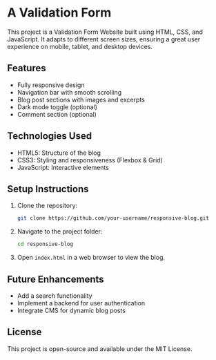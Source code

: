 # A Validation Form

This project is a Validation Form Website built using HTML, CSS, and JavaScript. It adapts to different screen sizes, ensuring a great user experience on mobile, tablet, and desktop devices.

## Features
- Fully responsive design
- Navigation bar with smooth scrolling
- Blog post sections with images and excerpts
- Dark mode toggle (optional)
- Comment section (optional)

## Technologies Used
- HTML5: Structure of the blog
- CSS3: Styling and responsiveness (Flexbox & Grid)
- JavaScript: Interactive elements

## Setup Instructions
1. Clone the repository:
   ```bash
   git clone https://github.com/your-username/responsive-blog.git
   ```
2. Navigate to the project folder:
   ```bash
   cd responsive-blog
   ```
3. Open `index.html` in a web browser to view the blog.

## Future Enhancements
- Add a search functionality
- Implement a backend for user authentication
- Integrate CMS for dynamic blog posts

## License
This project is open-source and available under the MIT License.
